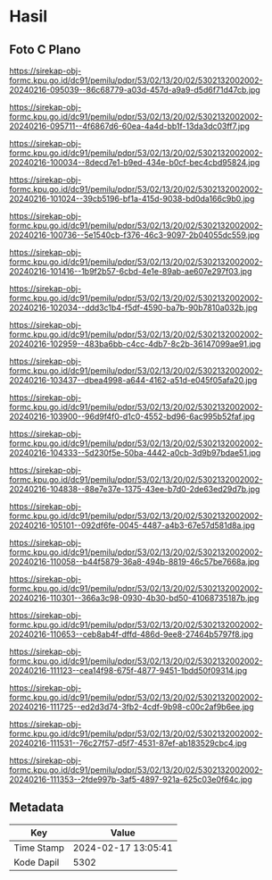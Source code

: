 # Hasil

## Foto C Plano

https://sirekap-obj-formc.kpu.go.id/dc91/pemilu/pdpr/53/02/13/20/02/5302132002002-20240216-095039--86c68779-a03d-457d-a9a9-d5d6f71d47cb.jpg

https://sirekap-obj-formc.kpu.go.id/dc91/pemilu/pdpr/53/02/13/20/02/5302132002002-20240216-095711--4f6867d6-60ea-4a4d-bb1f-13da3dc03ff7.jpg

https://sirekap-obj-formc.kpu.go.id/dc91/pemilu/pdpr/53/02/13/20/02/5302132002002-20240216-100034--8decd7e1-b9ed-434e-b0cf-bec4cbd95824.jpg

https://sirekap-obj-formc.kpu.go.id/dc91/pemilu/pdpr/53/02/13/20/02/5302132002002-20240216-101024--39cb5196-bf1a-415d-9038-bd0da166c9b0.jpg

https://sirekap-obj-formc.kpu.go.id/dc91/pemilu/pdpr/53/02/13/20/02/5302132002002-20240216-100736--5e1540cb-f376-46c3-9097-2b04055dc559.jpg

https://sirekap-obj-formc.kpu.go.id/dc91/pemilu/pdpr/53/02/13/20/02/5302132002002-20240216-101416--1b9f2b57-6cbd-4e1e-89ab-ae607e297f03.jpg

https://sirekap-obj-formc.kpu.go.id/dc91/pemilu/pdpr/53/02/13/20/02/5302132002002-20240216-102034--ddd3c1b4-f5df-4590-ba7b-90b7810a032b.jpg

https://sirekap-obj-formc.kpu.go.id/dc91/pemilu/pdpr/53/02/13/20/02/5302132002002-20240216-102959--483ba6bb-c4cc-4db7-8c2b-36147099ae91.jpg

https://sirekap-obj-formc.kpu.go.id/dc91/pemilu/pdpr/53/02/13/20/02/5302132002002-20240216-103437--dbea4998-a644-4162-a51d-e045f05afa20.jpg

https://sirekap-obj-formc.kpu.go.id/dc91/pemilu/pdpr/53/02/13/20/02/5302132002002-20240216-103900--96d9f4f0-d1c0-4552-bd96-6ac995b52faf.jpg

https://sirekap-obj-formc.kpu.go.id/dc91/pemilu/pdpr/53/02/13/20/02/5302132002002-20240216-104333--5d230f5e-50ba-4442-a0cb-3d9b97bdae51.jpg

https://sirekap-obj-formc.kpu.go.id/dc91/pemilu/pdpr/53/02/13/20/02/5302132002002-20240216-104838--88e7e37e-1375-43ee-b7d0-2de63ed29d7b.jpg

https://sirekap-obj-formc.kpu.go.id/dc91/pemilu/pdpr/53/02/13/20/02/5302132002002-20240216-105101--092df6fe-0045-4487-a4b3-67e57d581d8a.jpg

https://sirekap-obj-formc.kpu.go.id/dc91/pemilu/pdpr/53/02/13/20/02/5302132002002-20240216-110058--b44f5879-36a8-494b-8819-46c57be7668a.jpg

https://sirekap-obj-formc.kpu.go.id/dc91/pemilu/pdpr/53/02/13/20/02/5302132002002-20240216-110301--366a3c98-0930-4b30-bd50-41068735187b.jpg

https://sirekap-obj-formc.kpu.go.id/dc91/pemilu/pdpr/53/02/13/20/02/5302132002002-20240216-110653--ceb8ab4f-dffd-486d-9ee8-27464b5797f8.jpg

https://sirekap-obj-formc.kpu.go.id/dc91/pemilu/pdpr/53/02/13/20/02/5302132002002-20240216-111123--cea14f98-675f-4877-9451-1bdd50f09314.jpg

https://sirekap-obj-formc.kpu.go.id/dc91/pemilu/pdpr/53/02/13/20/02/5302132002002-20240216-111725--ed2d3d74-3fb2-4cdf-9b98-c00c2af9b6ee.jpg

https://sirekap-obj-formc.kpu.go.id/dc91/pemilu/pdpr/53/02/13/20/02/5302132002002-20240216-111531--76c27f57-d5f7-4531-87ef-ab183529cbc4.jpg

https://sirekap-obj-formc.kpu.go.id/dc91/pemilu/pdpr/53/02/13/20/02/5302132002002-20240216-111353--2fde997b-3af5-4897-921a-625c03e0f64c.jpg


## Metadata

| Key        | Value               |
| ---------- | ------------------- |
| Time Stamp | 2024-02-17 13:05:41 |
| Kode Dapil | 5302                |



